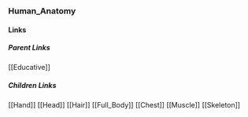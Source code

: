 ### Human_Anatomy
#### Links
##### Parent Links
[[Educative]]
##### Children Links
[[Hand]]
[[Head]]
[[Hair]]
[[Full_Body]]
[[Chest]]
[[Muscle]]
[[Skeleton]]
